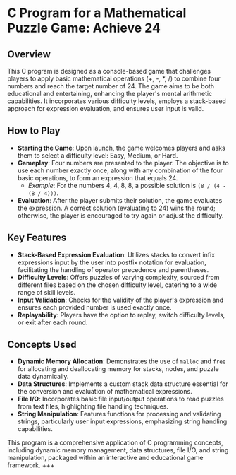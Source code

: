 # C Program for a Mathematical Puzzle Game: Achieve 24

## Overview
This C program is designed as a console-based game that challenges players to apply basic mathematical operations (+, -, *, /) to combine four numbers and reach the target number of 24. The game aims to be both educational and entertaining, enhancing the player's mental arithmetic capabilities. It incorporates various difficulty levels, employs a stack-based approach for expression evaluation, and ensures user input is valid.

## How to Play

- **Starting the Game**: Upon launch, the game welcomes players and asks them to select a difficulty level: Easy, Medium, or Hard.
- **Gameplay**: Four numbers are presented to the player. The objective is to use each number exactly once, along with any combination of the four basic operations, to form an expression that equals 24.
    - *Example*: For the numbers 4, 4, 8, 8, a possible solution is `(8 / (4 - (8 / 4)))`.
- **Evaluation**: After the player submits their solution, the game evaluates the expression. A correct solution (evaluating to 24) wins the round; otherwise, the player is encouraged to try again or adjust the difficulty.

## Key Features

- **Stack-Based Expression Evaluation**: Utilizes stacks to convert infix expressions input by the user into postfix notation for evaluation, facilitating the handling of operator precedence and parentheses.
- **Difficulty Levels**: Offers puzzles of varying complexity, sourced from different files based on the chosen difficulty level, catering to a wide range of skill levels.
- **Input Validation**: Checks for the validity of the player's expression and ensures each provided number is used exactly once.
- **Replayability**: Players have the option to replay, switch difficulty levels, or exit after each round.

## Concepts Used

- **Dynamic Memory Allocation**: Demonstrates the use of `malloc` and `free` for allocating and deallocating memory for stacks, nodes, and puzzle data dynamically.
- **Data Structures**: Implements a custom stack data structure essential for the conversion and evaluation of mathematical expressions.
- **File I/O**: Incorporates basic file input/output operations to read puzzles from text files, highlighting file handling techniques.
- **String Manipulation**: Features functions for processing and validating strings, particularly user input expressions, emphasizing string handling capabilities.

This program is a comprehensive application of C programming concepts, including dynamic memory management, data structures, file I/O, and string manipulation, packaged within an interactive and educational game framework.
+++
